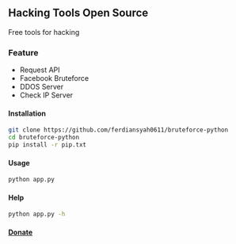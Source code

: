 ## Hacking Tools Open Source
Free tools for hacking
### Feature
- Request API
- Facebook Bruteforce
- DDOS Server
- Check IP Server
#### Installation
```bash
git clone https://github.com/ferdiansyah0611/bruteforce-python
cd bruteforce-python
pip install -r pip.txt
```
#### Usage

```bash
python app.py
```
#### Help
```bash
python app.py -h
```
#### [Donate](https://commerce.coinbase.com/checkout/e9bc198a-71b3-498b-88bf-b1394c207e70)
